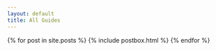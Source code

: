 ```yaml
---
layout: default
title: All Guides
---
```


<div class="masonrygrid row all listrecent">
    {% for post in site.posts %}
        {% include postbox.html %}
    {% endfor %}
</div>

